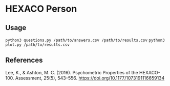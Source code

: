 # HEXACO Person

## Usage
`python3 questions.py /path/to/answers.csv /path/to/results.csv`
`python3 plot.py /path/to/results.csv`

## References
Lee, K., & Ashton, M. C. (2016). Psychometric Properties of the HEXACO-100. Assessment, 25(5), 543–556. https://doi.org/10.1177/1073191116659134
